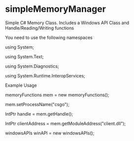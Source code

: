 # simpleMemoryManager
Simple C# Memory Class. Includes a Windows API Class and Handle/Reading/Writing functions

You need to use the following namespaces

using System;

using System.Text;

using System.Diagnostics;

using System.Runtime.InteropServices;


Example Usage

memoryFunctions mem = new memoryFunctions();

mem.setProcessName("csgo");

IntPtr handle = mem.getHandle();

IntPtr clientAddress = mem.getModuleAddress("client.dll");

windowsAPIs winAPI = new windowsAPIs();
